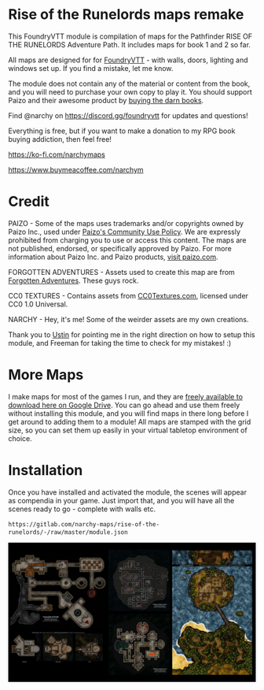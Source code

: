 # Rise of the Runelords maps remake

This FoundryVTT module is compilation of maps for the Pathfinder RISE OF THE RUNELORDS Adventure Path. It includes maps for book 1 and 2 so far.

All maps are designed for for [FoundryVTT](https://foundryvtt.com/) - with walls, doors, lighting and windows set up. If you find a mistake, let me know. 

The module does not contain any of the material or content from the book, and you will need to purchase your own copy to play it. You should support Paizo and their awesome product by [buying the darn books](https://paizo.com/products/btpy8tc0?Pathfinder-Adventure-Path-Rise-of-the-Runelords-Anniversary-Edition).

Find @narchy on https://discord.gg/foundryvtt for updates and questions!

Everything is free, but if you want to make a donation to my RPG book buying addiction, then feel free!

https://ko-fi.com/narchymaps

https://www.buymeacoffee.com/narchym

# Credit

PAIZO - Some of the maps uses trademarks and/or copyrights owned by Paizo Inc., used under [Paizo's Community Use Policy](https://www.paizo.com/communityuse). We are expressly prohibited from charging you to use or access this content. The maps are not published, endorsed, or specifically approved by Paizo. For more information about Paizo Inc. and Paizo products, [visit paizo.com](http://www.paizo.com).

FORGOTTEN ADVENTURES - Assets used to create this map are from [Forgotten Adventures](https://www.forgotten-adventures.net/info/). These guys rock.

CC0 TEXTURES - Contains assets from [CC0Textures.com](https://www.CC0Textures.com), licensed under CC0 1.0 Universal.

NARCHY - Hey, it's me! Some of the weirder assets are my own creations.

Thank you to [Ustin](https://gitlab.com/Ustin/) for pointing me in the right direction on how to setup this module, and Freeman for taking the time to check for my mistakes! :)

# More Maps

I make maps for most of the games I run, and they are [freely available to download here on Google Drive](https://www.tinyurl.com/narchymaps). You can go ahead and use them freely without installing this module, and you will find maps in there long before I get around to adding them to a module! All maps are stamped with the grid size, so you can set them up easily in your virtual tabletop environment of choice. 

# Installation

Once you have installed and activated the module, the scenes will appear as compendia in your game. Just import that, and you will have all the scenes ready to go - complete with walls etc. 

```
https://gitlab.com/narchy-maps/rise-of-the-runelords/-/raw/master/module.json
```

[![Preview Image](preview/rotl-preview.jpg)](https://gitlab.com/narchy-maps/rise-of-the-runelords/-/raw/main/preview/rotl-preview.jpg)




